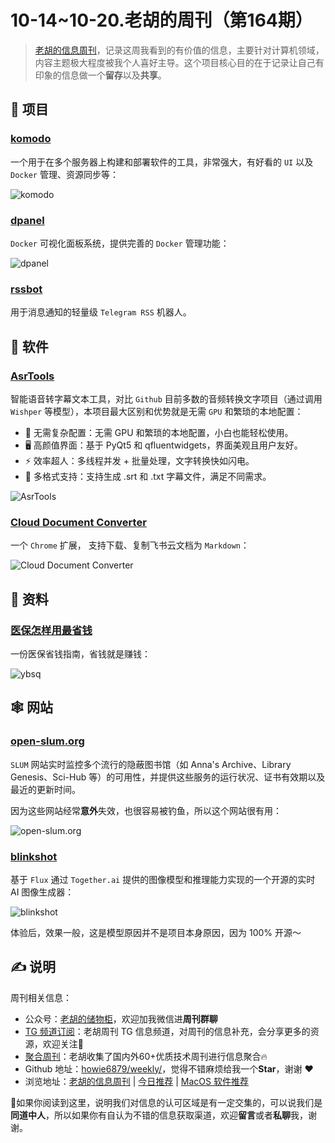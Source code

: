 # 10-14~10-20.老胡的周刊（第164期）

> [老胡的信息周刊](https://weekly.howie6879.com/)，记录这周我看到的有价值的信息，主要针对计算机领域，内容主题极大程度被我个人喜好主导。这个项目核心目的在于记录让自己有印象的信息做一个**留存**以及**共享**。

## 🎯 项目

### [komodo](https://github.com/mbecker20/komodo)

一个用于在多个服务器上构建和部署软件的工具，非常强大，有好看的 `UI` 以及 `Docker` 管理、资源同步等：

![komodo](https://images-1252557999.file.myqcloud.com/uPic/h82QqC.png)

### [dpanel](https://github.com/donknap/dpanel)

`Docker` 可视化面板系统，提供完善的 `Docker` 管理功能：

![dpanel](https://images-1252557999.file.myqcloud.com/uPic/2rE2AN.png)

### [rssbot](https://github.com/iovxw/rssbot)

用于消息通知的轻量级 `Telegram RSS` 机器人。

## 🤖 软件

### [AsrTools](https://github.com/WEIFENG2333/AsrTools)

智能语音转字幕文本工具，对比 `Github` 目前多数的音频转换文字项目（通过调用 `Wishper` 等模型），本项目最大区别和优势就是无需 `GPU` 和繁琐的本地配置：

- 🚀 无需复杂配置：无需 GPU 和繁琐的本地配置，小白也能轻松使用。
- 🖥️ 高颜值界面：基于 PyQt5 和 qfluentwidgets，界面美观且用户友好。
- ⚡ 效率超人：多线程并发 + 批量处理，文字转换快如闪电。
- 📄 多格式支持：支持生成 .srt 和 .txt 字幕文件，满足不同需求。

![AsrTools](https://images-1252557999.file.myqcloud.com/uPic/rAXR7m.png)

### [Cloud Document Converter](https://github.com/lujunji4113/cloud-document-converter/tree/main)

一个 `Chrome` 扩展， 支持下载、复制飞书云文档为 `Markdown`：

![Cloud Document Converter](https://images-1252557999.file.myqcloud.com/uPic/ATwWi4.png)

## 👀 资料

### [医保怎样用最省钱](https://chaiknows.feishu.cn/docx/IbTBdjiQWoi2cvx21SmcrL1pn3f)

一份医保省钱指南，省钱就是赚钱：

![ybsq](https://images-1252557999.file.myqcloud.com/uPic/F6m1jR.png)

## 🕸 网站

### [open-slum.org](https://open-slum.org/)

`SLUM` 网站实时监控多个流行的隐蔽图书馆（如 Anna's Archive、Library Genesis、Sci-Hub 等）的可用性，并提供这些服务的运行状况、证书有效期以及最近的更新时间。

因为这些网站经常**意外**失效，也很容易被钓鱼，所以这个网站很有用：

![open-slum.org](https://images-1252557999.file.myqcloud.com/uPic/PzpYfd.png)

### [blinkshot](https://github.com/Nutlope/blinkshot)

 基于 `Flux` 通过 `Together.ai` 提供的图像模型和推理能力实现的一个开源的实时 AI 图像生成器：

![blinkshot](https://images-1252557999.file.myqcloud.com/uPic/WT8nAl.png)

体验后，效果一般，这是模型原因并不是项目本身原因，因为 100% 开源～

## ✍️ 说明

周刊相关信息：

- 公众号：[老胡的储物柜](https://images-1252557999.file.myqcloud.com/uPic/ETIbMe.jpg)，欢迎加我微信进**周刊群聊**
- [TG 频道订阅](https://t.me/howie_weekly)：老胡周刊 TG 信息频道，对周刊的信息补充，会分享更多的资源，欢迎关注👏
- [聚合周刊](https://www.fre321.com/weekly)：老胡收集了国内外60+优质技术周刊进行信息聚合🔥
- Github 地址：[howie6879/weekly/](https://github.com/howie6879/weekly/)，觉得不错麻烦给我一个**Star**，谢谢 ❤️
- 浏览地址：[老胡的信息周刊](https://weekly.howie6879.com) | [今日推荐](https://weekly.howie6879.com/recommend/index.html) | [MacOS 软件推荐](https://weekly.howie6879.com/soft/mac.html)

🙌如果你阅读到这里，说明我们对信息的认可区域是有一定交集的，可以说我们是**同道中人**，所以如果你有自认为不错的信息获取渠道，欢迎**留言**或者**私聊**我，谢谢。
